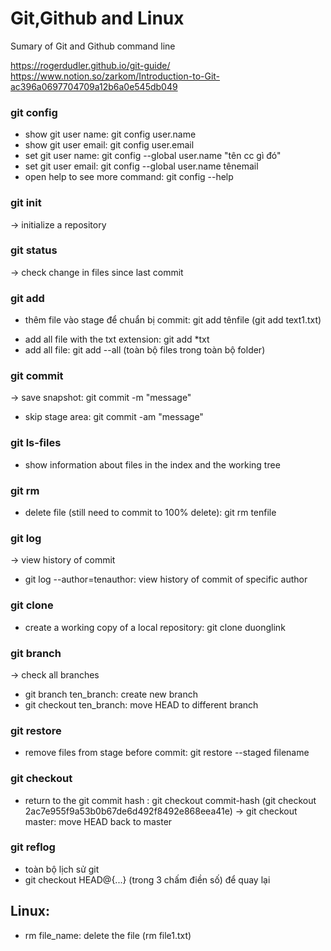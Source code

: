 # Git,Github and Linux 
Sumary of Git and Github command line

https://rogerdudler.github.io/git-guide/
https://www.notion.so/zarkom/Introduction-to-Git-ac396a0697704709a12b6a0e545db049

### git config
- show git user name: git config user.name
- show git user email:  git config user.email
- set git user name: git config --global user.name "tên cc gì đó"
- set git user email: git config --global user.name tênemail
- open help to see more command: git config --help

### git init
-> initialize a repository

###  git status
-> check change in files since last commit

### git add
- thêm file vào stage để chuẩn bị commit: git add tênfile (git add text1.txt)
+ add all file with the txt extension: git add *txt
+ add all file: git add --all (toàn bộ files trong toàn bộ folder)

### git commit
-> save snapshot: git commit -m "message"
- skip stage area: git commit -am "message"

### git ls-files
- show information about files in the index and the working tree

### git rm 
- delete file (still need to commit to 100% delete): git rm tenfile

### git log
-> view history of commit
- git log --author=tenauthor: view history of commit of specific author

### git clone
- create a working copy of a local repository: git clone duonglink 

### git branch
-> check all branches
- git branch ten_branch: create new branch
- git checkout ten_branch: move HEAD to different branch

### git restore
- remove files from stage before commit: git restore --staged filename

### git checkout
- return to the git commit hash : git checkout commit-hash (git checkout 2ac7e955f9a53b0b67de6d492f8492e868eea41e)
-> git checkout master: move HEAD back to master

### git reflog
- toàn bộ lịch sử git
- git checkout HEAD@{...} (trong 3 chấm điền số) để quay lại

## Linux:
- rm file_name: delete the file (rm file1.txt)

